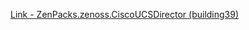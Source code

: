 [Link - ZenPacks.zenoss.CiscoUCSDirector (building39)](https://github.com/building39/ZenPacks.zenoss.CiscoUCSDirector)
